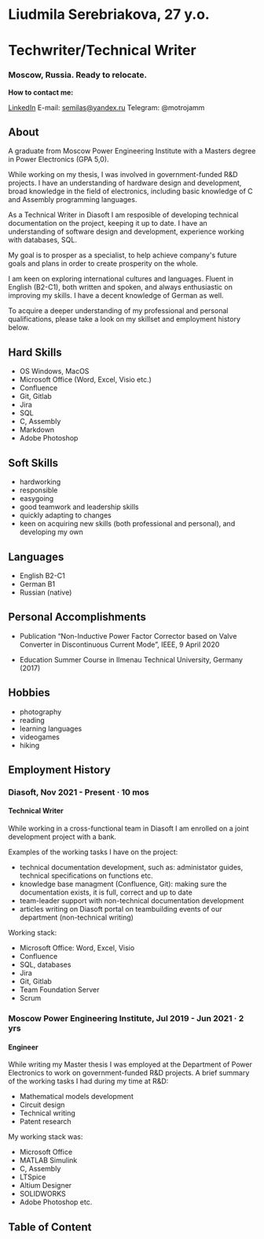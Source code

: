 
# Liudmila Serebriakova, 27 y.o.
# Techwriter/Technical Writer
### Moscow, Russia. Ready to relocate.

**How to contact me:**

[LinkedIn](https://www.linkedin.com/in/serebriakovala/)
E-mail: semilas@yandex.ru
Telegram: @motrojamm

## About

A graduate from Moscow Power Engineering Institute with a Masters degree in Power Electronics (GPA 5,0).

While working on my thesis, I was involved in government-funded R&D projects. I have an understanding of hardware design and development, broad knowledge in the field of electronics, including basic knowledge of C and Assembly programming languages.

As a Technical Writer in Diasoft I am resposible of developing technical documentation on the project, keeping it up to date. I have an understanding of software design and development, experience working with databases, SQL. 

My goal is to prosper as a specialist, to help achieve company's future goals and plans in order to create prosperity on the whole.

I am keen on exploring international cultures and languages. Fluent in English (B2-C1), both written and spoken, and always enthusiastic on improving my skills. I have a decent knowledge of German as well.

To acquire a deeper understanding of my professional and personal qualifications, please take a look on my skillset and employment history below.


## Hard Skills

- OS Windows, MacOS
- Microsoft Office (Word, Excel, Visio etc.)
- Confluence
- Git, Gitlab
- Jira
- SQL
- C, Assembly
- Markdown
- Adobe Photoshop

## Soft Skills

- hardworking
- responsible
- easygoing
- good teamwork and leadership skills
- quickly adapting to changes
- keen on acquiring new skills (both professional and personal), and developing my own

## Languages

- English B2-C1
- German B1
- Russian (native)

## Personal Accomplishments


- Publication
“Non-Inductive Power Factor Corrector based on Valve Converter in Discontinuous Current Mode”, IEEE, 9 April 2020

- Education
Summer Course in Ilmenau Technical University, Germany (2017)

## Hobbies
- photography
- reading 
- learning languages 
- videogames
- hiking

## Employment History
### Diasoft, Nov 2021 - Present · 10 mos
#### Technical Writer

While working in a cross-functional team in Diasoft I am enrolled on a joint development project with a bank.

Examples of the working tasks I have on the project:
- technical documentation development, such as: administator guides, technical specifications on functions etc.
- knowledge base managment (Confluence, Git): making sure the documentation exists, it is full, correct and up to date
- team-leader support with non-technical documentation development
- articles writing on Diasoft portal on teambuilding events of our department (non-technical writing)

Working stack:
- Microsoft Office: Word, Excel, Visio
- Confluence
- SQL, databases
- Jira
- Git, Gitlab
- Team Foundation Server
- Scrum


### Moscow Power Engineering Institute, Jul 2019 - Jun 2021 · 2 yrs
#### Engineer

While writing my Master thesis I was employed at the Department of Power Electronics to work on government-funded R&D projects.
A brief summary of the working tasks I had during my time at R&D:

- Mathematical models development
- Circuit design
- Technical writing
- Patent research

My working stack was: 
- Microsoft Office
- MATLAB Simulink
- C, Assembly
- LTSpice
- Altium Designer
- SOLIDWORKS
- Adobe Photoshop etc.

## Table of Content


